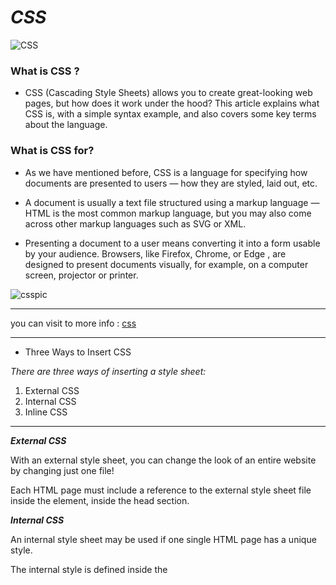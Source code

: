 


# ***CSS***


![CSS](https://s3.eu-west-2.amazonaws.com/uploads.3alampro.com/2019/October/UqGlnihBSz6tx8ua5tojPTwPvN3KsN6v6DfRNDa2.jpeg)

### What is CSS ?

* CSS (Cascading Style Sheets) allows you to create great-looking web pages, but how does it work under the hood? This article explains what CSS is, with a simple syntax example, and also covers some key terms about the language.

### What is CSS for?
* As we have mentioned before, CSS is a language for specifying how documents are presented to users — how they are styled, laid out, etc.

* A document is usually a text file structured using a markup language — HTML is the most common markup language, but you may also come across other markup languages such as SVG or XML.

* Presenting a document to a user means converting it into a form usable by your audience. Browsers, like Firefox, Chrome, or Edge , are designed to present documents visually, for example, on a computer screen, projector or printer.


![csspic](https://www.bitdegree.org/learn/storage/media/images/8c4493d3-110c-4a95-8b70-7626ce2d2f4e.jpg)

---------

you can visit to more info : [css ](https://www.w3schools.com/css/)


---------

* Three Ways to Insert CSS

*There are three ways of inserting a style sheet:*

1. External CSS
2. Internal CSS
3. Inline CSS

-----

***External CSS***

With an external style sheet, you can change the look of an entire website by changing just one file!

Each HTML page must include a reference to the external style sheet file inside the <link> element, inside the head section.

***Internal CSS***

An internal style sheet may be used if one single HTML page has a unique style.

The internal style is defined inside the <style> element, inside the head section.

***Inline CSS***

An inline style may be used to apply a unique style for a single element.

To use inline styles, add the style attribute to the relevant element. The style attribute can contain any CSS property.

--------

### ***CSS color Property***

The color property specifies the color of text.

Tip: Use a background color combined with a text color that makes the text easy to read.

|Value| Description|  
||
color Specifies the text color. Look at CSS Color Values for a Sets this property to its default value. Read about initial  
inherit Inherits this property from icomplete list of possible color values.  
initial ts parent element. Read about inherit


| Value        |Description |
| ------------- | -----|
| color         |Specifies the text color. Look at CSS Color Values for a complete list of possible color values.    |
| initial       |  Sets this property to its default value  |
| initial            |    Inherits this property from its parent element  |

